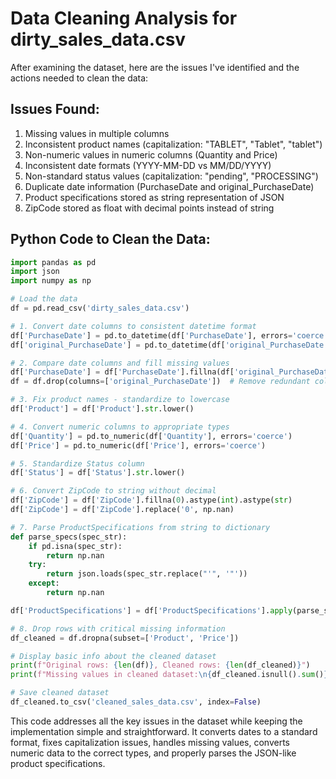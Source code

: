 # Data Cleaning Analysis for dirty_sales_data.csv

After examining the dataset, here are the issues I've identified and the actions needed to clean the data:

## Issues Found:
1. Missing values in multiple columns
2. Inconsistent product names (capitalization: "TABLET", "Tablet", "tablet")
3. Non-numeric values in numeric columns (Quantity and Price)
4. Inconsistent date formats (YYYY-MM-DD vs MM/DD/YYYY)
5. Non-standard status values (capitalization: "pending", "PROCESSING")
6. Duplicate date information (PurchaseDate and original_PurchaseDate)
7. Product specifications stored as string representation of JSON
8. ZipCode stored as float with decimal points instead of string

## Python Code to Clean the Data:

```python
import pandas as pd
import json
import numpy as np

# Load the data
df = pd.read_csv('dirty_sales_data.csv')

# 1. Convert date columns to consistent datetime format
df['PurchaseDate'] = pd.to_datetime(df['PurchaseDate'], errors='coerce')
df['original_PurchaseDate'] = pd.to_datetime(df['original_PurchaseDate'], format='%m/%d/%Y', errors='coerce')

# 2. Compare date columns and fill missing values
df['PurchaseDate'] = df['PurchaseDate'].fillna(df['original_PurchaseDate'])
df = df.drop(columns=['original_PurchaseDate'])  # Remove redundant column

# 3. Fix product names - standardize to lowercase
df['Product'] = df['Product'].str.lower()

# 4. Convert numeric columns to appropriate types
df['Quantity'] = pd.to_numeric(df['Quantity'], errors='coerce')
df['Price'] = pd.to_numeric(df['Price'], errors='coerce')

# 5. Standardize Status column
df['Status'] = df['Status'].str.lower()

# 6. Convert ZipCode to string without decimal
df['ZipCode'] = df['ZipCode'].fillna(0).astype(int).astype(str)
df['ZipCode'] = df['ZipCode'].replace('0', np.nan)

# 7. Parse ProductSpecifications from string to dictionary
def parse_specs(spec_str):
    if pd.isna(spec_str):
        return np.nan
    try:
        return json.loads(spec_str.replace("'", '"'))
    except:
        return np.nan

df['ProductSpecifications'] = df['ProductSpecifications'].apply(parse_specs)

# 8. Drop rows with critical missing information
df_cleaned = df.dropna(subset=['Product', 'Price'])

# Display basic info about the cleaned dataset
print(f"Original rows: {len(df)}, Cleaned rows: {len(df_cleaned)}")
print(f"Missing values in cleaned dataset:\n{df_cleaned.isnull().sum()}")

# Save cleaned dataset
df_cleaned.to_csv('cleaned_sales_data.csv', index=False)
```

This code addresses all the key issues in the dataset while keeping the implementation simple and straightforward. It converts dates to a standard format, fixes capitalization issues, handles missing values, converts numeric data to the correct types, and properly parses the JSON-like product specifications.